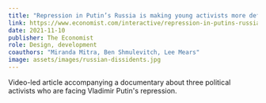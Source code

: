 ```yaml
---
title: "Repression in Putin’s Russia is making young activists more defiant"
link: https://www.economist.com/interactive/repression-in-putins-russia/
date: 2021-11-10
publisher: The Economist
role: Design, development
coauthors: "Miranda Mitra, Ben Shmulevitch, Lee Mears"
image: assets/images/russian-dissidents.jpg
---
```


Video-led article accompanying a documentary about three political activists who are facing Vladimir Putin's repression.